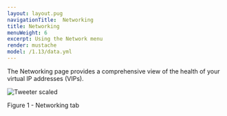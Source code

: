 ```yaml
---
layout: layout.pug
navigationTitle:  Networking
title: Networking
menuWeight: 6
excerpt: Using the Network menu
render: mustache
model: /1.13/data.yml
---
```


The Networking page provides a comprehensive view of the health of your virtual IP addresses (VIPs).

![Tweeter scaled](/mesosphere/dcos/1.13/img/GUI-Networking-Networks_View-1_12.png)

Figure 1 - Networking tab
